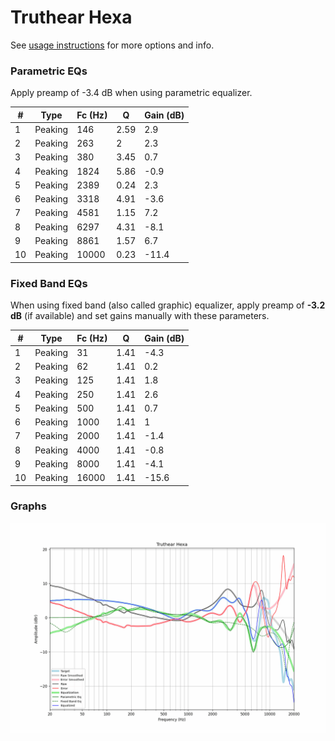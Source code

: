 # Truthear Hexa
See [usage instructions](https://github.com/jaakkopasanen/AutoEq#usage) for more options and info.

### Parametric EQs
Apply preamp of -3.4 dB when using parametric equalizer.

|   # | Type    |   Fc (Hz) |    Q |   Gain (dB) |
|-----|---------|-----------|------|-------------|
|   1 | Peaking |       146 | 2.59 |         2.9 |
|   2 | Peaking |       263 | 2    |         2.3 |
|   3 | Peaking |       380 | 3.45 |         0.7 |
|   4 | Peaking |      1824 | 5.86 |        -0.9 |
|   5 | Peaking |      2389 | 0.24 |         2.3 |
|   6 | Peaking |      3318 | 4.91 |        -3.6 |
|   7 | Peaking |      4581 | 1.15 |         7.2 |
|   8 | Peaking |      6297 | 4.31 |        -8.1 |
|   9 | Peaking |      8861 | 1.57 |         6.7 |
|  10 | Peaking |     10000 | 0.23 |       -11.4 |

### Fixed Band EQs
When using fixed band (also called graphic) equalizer, apply preamp of **-3.2 dB** (if available) and set gains manually with these parameters.

|   # | Type    |   Fc (Hz) |    Q |   Gain (dB) |
|-----|---------|-----------|------|-------------|
|   1 | Peaking |        31 | 1.41 |        -4.3 |
|   2 | Peaking |        62 | 1.41 |         0.2 |
|   3 | Peaking |       125 | 1.41 |         1.8 |
|   4 | Peaking |       250 | 1.41 |         2.6 |
|   5 | Peaking |       500 | 1.41 |         0.7 |
|   6 | Peaking |      1000 | 1.41 |         1   |
|   7 | Peaking |      2000 | 1.41 |        -1.4 |
|   8 | Peaking |      4000 | 1.41 |        -0.8 |
|   9 | Peaking |      8000 | 1.41 |        -4.1 |
|  10 | Peaking |     16000 | 1.41 |       -15.6 |

### Graphs
![](./Truthear%20Hexa.png)
